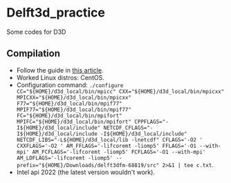 # Delft3d_practice
Some codes for D3D

## Compilation
- Follow the guide in [this article](https://gist.github.com/H0R5E/c4af6db788b227de702a12e01b64cf46).
- Worked Linux distros: CentOS.
- Configuration command: `./configure CC="${HOME}/d3d_local/bin/mpicc" CXX="${HOME}/d3d_local/bin/mpicxx" MPICXX="${HOME}/d3d_local/bin/mpicxx" F77="${HOME}/d3d_local/bin/mpif77" MPIF77="${HOME}/d3d_local/bin/mpif77" FC="${HOME}/d3d_local/bin/mpifort" MPIFC="${HOME}/d3d_local/bin/mpifort" CPPFLAGS="-I${HOME}/d3d_local/include" NETCDF_CFLAGS="-I${HOME}/d3d_local/include -I${HOME}/d3d_local/include" NETCDF_LIBS="-L${HOME}/d3d_local/lib -lnetcdf" CFLAGS='-O2 ' CXXFLAGS='-O2 ' AM_FFLAGS='-lifcoremt -liomp5' FFLAGS='-O1 --with-mpi' AM_FCFLAGS='-lifcoremt -liomp5' FCFLAGS='-O1 --with-mpi' AM_LDFLAGS='-lifcoremt -liomp5' --prefix="${HOME}/Downloads/delft3dfm-68819/src" 2>&1 | tee c.txt`.
- Intel api 2022 (the latest version wouldn't work).
